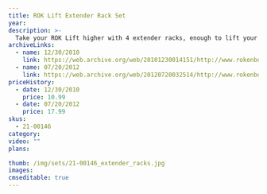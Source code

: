 ```yaml
---
title: ROK Lift Extender Rack Set
year: 
description: >-
  Take your ROK Lift higher with 4 extender racks, enough to lift your cargo four stories more. Also for use with the RC Elevator.
archiveLinks:
  - name: 12/30/2010
    link: https://web.archive.org/web/20101230014151/http://www.rokenbok.com/estore/spare-parts/rok-lift-extender-rack-set
  - name: 07/20/2012
    link: https://web.archive.org/web/20120720032514/http://www.rokenbok.com/estore/spare-parts/rok-lift-extender-rack-set
priceHistory:
  - date: 12/30/2010
    price: 10.99
  - date: 07/20/2012
    price: 17.99
skus:
  - 21-00146
category: 
video: ""
plans:

thumb: /img/sets/21-00146_extender_racks.jpg
images:
cmseditable: true
---
```

